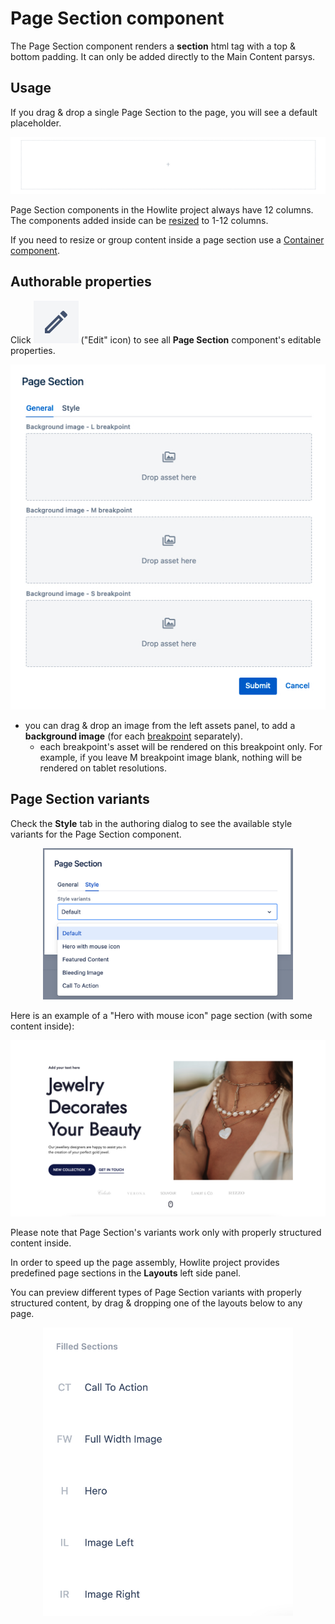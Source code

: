 # Page Section component


The Page Section component renders a __section__ html tag with a top & bottom padding. It can only be added directly to the Main Content parsys.

## Usage

If you drag & drop a single Page Section to the page, you will see a default placeholder.

<p align="center" width="100%">
    <img class="image--with-border" src="./page-section-placeholder.jpg" alt="Page Section placeholder">
</p>

Page Section components in the Howlite project always have 12 columns. The components added inside can be [resized](../grid) to 1-12 columns.

If you need to resize or group content inside a page section use a [Container component](../container).

## Authorable properties

Click <img class="image--inline" src="../images/edit-icon.jpg" alt="Edit icon"> ("Edit" icon) to see all **Page Section** component's editable properties.

<p align="center" width="100%">
    <img class="image--with-border" src="./dialog.jpg" alt="Page section - general properties">
</p>

- you can drag & drop an image from the left assets panel, to add a **background image** (for each [breakpoint](../grid#breakpoints-definition) separately).
    - each breakpoint's asset will be rendered on this breakpoint only. For example, if you leave M breakpoint image blank, nothing will be rendered on tablet resolutions.

## Page Section variants
Check the **Style** tab in the authoring dialog to see the available style variants for the Page Section component. 

<p align="center" width="100%">
    <img class="image--with-border" src="./style-variants.jpg" alt="Page section - style variants" width="400px">
</p>

Here is an example of a "Hero with mouse icon" page section (with some content inside):

<p align="center" width="100%">
    <img class="image--with-border" src="./example.jpg" alt="Page section - hero variant example">
</p>

Please note that Page Section's variants work only with properly structured content inside. 

In order to speed up the page assembly, Howlite project provides predefined page sections in the **Layouts** left side panel.

You can preview different types of Page Section variants with properly structured content, by drag & dropping one of the layouts below to any page.

<p align="center" width="100%">
    <img class="image--with-border" width="400px" src="./predefined-layouts.jpg" alt="Predefined layouts with different Page Section variants">
</p>